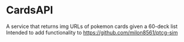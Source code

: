 # CardsAPI
A service that returns img URLs of pokemon cards given a 60-deck list
Intended to add functionality to https://github.com/milon8561/ptcg-sim 

